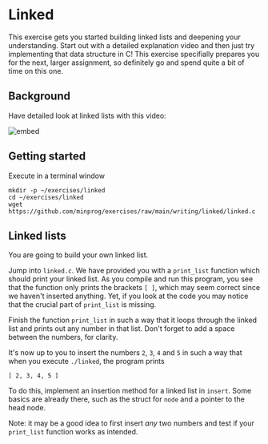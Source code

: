 # Linked

This exercise gets you started building linked lists and deepening your understanding. Start out with a detailed explanation video and then just try implementing that data structure in C! This exercise specifially prepares you for the next, larger assignment, so definitely go and spend quite a bit of time on this one.

## Background

Have detailed look at linked lists with this video:

![embed](https://www.youtube.com/embed/xdkSNe43iNM)

## Getting started

Execute in a terminal window

    mkdir -p ~/exercises/linked
    cd ~/exercises/linked
    wget https://github.com/minprog/exercises/raw/main/writing/linked/linked.c

## Linked lists

You are going to build your own linked list.

<!--

OFFLINE
For some additional reading, you might also want to have a look at <https://study.cs50.net/linked_lists>.

-->

Jump into `linked.c`. We have provided you with a `print_list` function which should print your linked list. As you compile and run this program, you see that the function only prints the brackets `[ ]`, which may seem correct since we haven't inserted anything. Yet, if you look at the code you may notice that the crucial part of `print_list` is missing.

Finish the function `print_list` in such a way that it loops through the linked list and prints out any number in that list. Don't forget to add a space between the numbers, for clarity.

It's now up to you to insert the numbers `2`, `3`, `4` and `5` in such a way that when you execute `./linked`, the program prints

    [ 2, 3, 4, 5 ]

To do this, implement an insertion method for a linked list in `insert`. Some basics are already there, such as the struct for `node` and a pointer to the head node.

Note: it may be a good idea to first insert _any_ two numbers and test if your `print_list` function works as intended.
